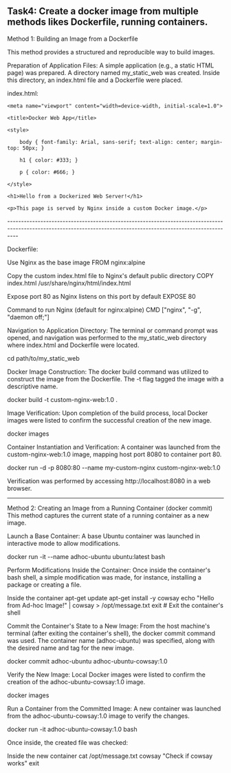 Task4: Create a docker image from multiple methods likes Dockerfile, running containers.
--------------------------------------------------------------------------------------------------------------------------------------------------------------
Method 1: Building an Image from a Dockerfile

This method provides a structured and reproducible way to build images.

Preparation of Application Files:
A simple application (e.g., a static HTML page) was prepared. A directory named my_static_web was created. Inside this directory, an index.html file and a Dockerfile were placed.

index.html:


<!DOCTYPE html>

<html lang="en">
    
<head>
    <meta charset="UTF-8">
    
    <meta name="viewport" content="width=device-width, initial-scale=1.0">
    
    <title>Docker Web App</title>
    
    <style>
    
        body { font-family: Arial, sans-serif; text-align: center; margin-top: 50px; }
        
        h1 { color: #333; }
        
        p { color: #666; }
        
    </style>
    
</head>

<body>
    
    <h1>Hello from a Dockerized Web Server!</h1>
    
    <p>This page is served by Nginx inside a custom Docker image.</p>
    
</body>

</html>
----------------------------------------------------------------------------------------------------------------------------------------------------------------

Dockerfile:

Use Nginx as the base image
FROM nginx:alpine

Copy the custom index.html file to Nginx's default public directory
COPY index.html /usr/share/nginx/html/index.html

Expose port 80 as Nginx listens on this port by default
EXPOSE 80

Command to run Nginx (default for nginx:alpine)
CMD ["nginx", "-g", "daemon off;"]

Navigation to Application Directory:
The terminal or command prompt was opened, and navigation was performed to the my_static_web directory where index.html and Dockerfile were located.

cd path/to/my_static_web

Docker Image Construction:
The docker build command was utilized to construct the image from the Dockerfile. The -t flag tagged the image with a descriptive name.

docker build -t custom-nginx-web:1.0 .

Image Verification:
Upon completion of the build process, local Docker images were listed to confirm the successful creation of the new image.

docker images

Container Instantiation and Verification:
A container was launched from the custom-nginx-web:1.0 image, mapping host port 8080 to container port 80.

docker run -d -p 8080:80 --name my-custom-nginx custom-nginx-web:1.0

Verification was performed by accessing http://localhost:8080 in a web browser.

-------------------------------------------------------------------------------------------------------------------------------------------------------------
Method 2: Creating an Image from a Running Container (docker commit)
This method captures the current state of a running container as a new image.

Launch a Base Container:
A base Ubuntu container was launched in interactive mode to allow modifications.

docker run -it --name adhoc-ubuntu ubuntu:latest bash

Perform Modifications Inside the Container:
Once inside the container's bash shell, a simple modification was made, for instance, installing a package or creating a file.

Inside the container
apt-get update
apt-get install -y cowsay
echo "Hello from Ad-hoc Image!" | cowsay > /opt/message.txt
exit # Exit the container's shell

Commit the Container's State to a New Image:
From the host machine's terminal (after exiting the container's shell), the docker commit command was used. The container name (adhoc-ubuntu) was specified, along with the desired name and tag for the new 
image.

docker commit adhoc-ubuntu adhoc-ubuntu-cowsay:1.0

Verify the New Image:
Local Docker images were listed to confirm the creation of the adhoc-ubuntu-cowsay:1.0 image.

docker images

Run a Container from the Committed Image:
A new container was launched from the adhoc-ubuntu-cowsay:1.0 image to verify the changes.

docker run -it adhoc-ubuntu-cowsay:1.0 bash

Once inside, the created file was checked:

 Inside the new container
cat /opt/message.txt
cowsay "Check if cowsay works"
exit
